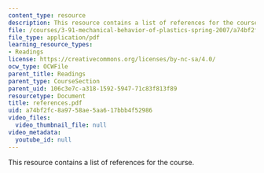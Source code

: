 ```yaml
---
content_type: resource
description: This resource contains a list of references for the course.
file: /courses/3-91-mechanical-behavior-of-plastics-spring-2007/a74bf2fc8a9758ae5aa617bbb4f52986_references.pdf
file_type: application/pdf
learning_resource_types:
- Readings
license: https://creativecommons.org/licenses/by-nc-sa/4.0/
ocw_type: OCWFile
parent_title: Readings
parent_type: CourseSection
parent_uid: 106c3e7c-a318-1592-5947-71c83f813f89
resourcetype: Document
title: references.pdf
uid: a74bf2fc-8a97-58ae-5aa6-17bbb4f52986
video_files:
  video_thumbnail_file: null
video_metadata:
  youtube_id: null
---
```

This resource contains a list of references for the course.